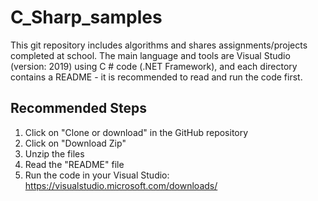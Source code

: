 # C_Sharp_samples

This git repository includes algorithms and shares assignments/projects completed at school. The main language and tools are Visual Studio (version: 2019) using C # code (.NET Framework), and each directory contains a README - it is recommended to read and run the code first.

## Recommended Steps
1. Click on "Clone or download" in the GitHub repository
2. Click on "Download Zip"
3. Unzip the files
4. Read the "README" file
5. Run the code in your Visual Studio: https://visualstudio.microsoft.com/downloads/
